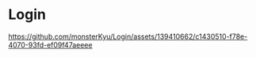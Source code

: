 # Login

https://github.com/monsterKyu/Login/assets/139410662/c1430510-f78e-4070-93fd-ef09f47aeeee

